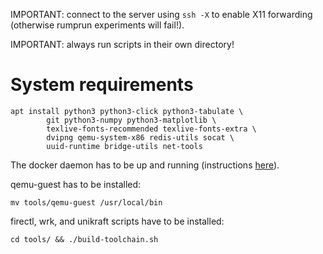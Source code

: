 IMPORTANT: connect to the server using `ssh -X` to enable X11 forwarding
(otherwise rumprun experiments will fail!).

IMPORTANT: always run scripts in their own directory!

# System requirements

```
apt install python3 python3-click python3-tabulate \
		git python3-numpy python3-matplotlib \
		texlive-fonts-recommended texlive-fonts-extra \
		dvipng qemu-system-x86 redis-utils socat \
		uuid-runtime bridge-utils net-tools
```

The docker daemon has to be up and running (instructions [here](https://docs.docker.com/engine/install/debian/)).

qemu-guest has to be installed:

```
mv tools/qemu-guest /usr/local/bin
```

firectl, wrk, and unikraft scripts have to be installed:

```
cd tools/ && ./build-toolchain.sh
```
